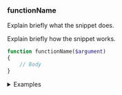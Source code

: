 ### functionName

Explain briefly what the snippet does.

Explain briefly how the snippet works.

```php
function functionName($argument)
{
    // Body
}
```

<details>
<summary>Examples</summary>

```php
functionName('sampleInput'); // 'sampleOutput'
```

</details>

